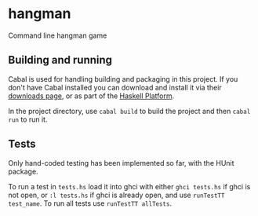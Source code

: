 # hangman
Command line hangman game

## Building and running
Cabal is used for handling building and packaging in this project. If you don't
have Cabal installed you can download and install it via their 
[downloads page][Cabal download], or as part of the [Haskell Platform].

In the project directory, use `cabal build` to build the project and then 
`cabal run` to run it.

## Tests
Only hand-coded testing has been implemented so far, with the HUnit package.

To run a test in `tests.hs` load it into ghci with either `ghci tests.hs` if ghci
is not open, or `:l tests.hs` if ghci is already open, and use `runTestTT test_name`.
To run all tests use `runTestTT allTests`.

[Cabal download]: https://www.haskell.org/cabal/download.html
[Haskell Platform]: https://www.haskell.org/platform/
